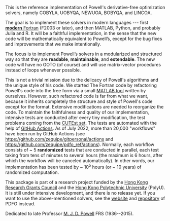 This is the reference implementation of Powell's derivative-free optimization solvers,
namely COBYLA, UOBYQA, NEWUOA, BOBYQA, and LINCOA.

The goal is to implement these solvers in modern languages --- first [**modern** Fortran](https://fortran-lang.org)
(F2003 or later), and then MATLAB, Python, and probably Julia and R. It will be a faithful implementation, in the
sense that the new code will be mathematically equivalent to Powell’s, except for the bug fixes and
improvements that we make intentionally.

The focus is to implement Powell’s solvers in a modularized and structured way so that they are
**readable**, **maintainable**, and **extendable**. The new code will have no GOTO (of course) and will use
matrix-vector procedures instead of loops whenever possible.

This is not a trivial mission due to the delicacy of Powell's algorithms and the unique style of his code.
We started The Fortran code by refactoring Powell's code into the free form via a small
[MATLAB tool](https://github.com/zequipe/pdfo_ref/blob/master/matlab/setup_tools/freeform.m) written
by ourselves. However, such refactored code is far from what we want, because it inherits
completely the structure and style of Powell's code except for the format. Extensive modifications
are needed to reorganize the code.
To maintain the faithfulness and quality of our implementation, intensive tests are conducted
after every tiny modification, the test problems coming from the [CUTEst set](https://github.com/ralna/CUTEst).
The tests are automated with the help of
[GitHub Actions](https://en.wikipedia.org/wiki/Explorative_strategies). As of July 2022, more than 20,000
"workflows" have been run by GitHub Actions
(see https://github.com/zequipe/gitpersonal/actions and https://github.com/zequipe/pdfo_ref/actions).
Normally, each workflow consists of \~ 5 **randomized** tests
that are conducted in parallel, each test taking from tens of minutes to several hours (the maximum is
6 hours, after which the workflow will be canceled automatically). In other words, our
implementation has been tested by  \~ $10^5$ hours (or \~ $10$ years) of randomized computation.


This package is part of a research project funded by the [Hong Kong Research Grants Council](https://www.ugc.edu.hk/eng/rgc) and the [Hong Kong Polytechnic University](https://www.polyu.edu.hk) (PolyU). It is still under intensive development, and
there is no release yet. If you want to use the above-mentioned
solvers, see the [website](https://www.pdfo.net) and [repository](https://github.com/pdfo/pdfo) of
PDFO instead.

Dedicated to late Professor [M. J. D. Powell](https://www.zhangzk.net/powell.html) FRS (1936--2015).
